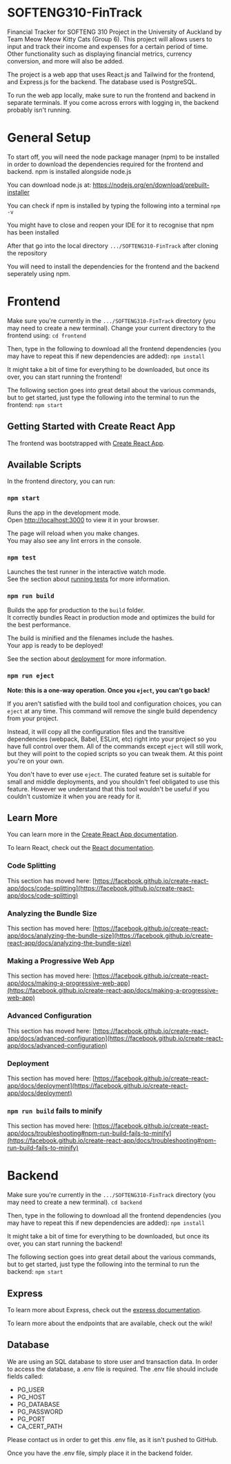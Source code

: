 # SOFTENG310-FinTrack
Financial Tracker for SOFTENG 310 Project in the University of Auckland by Team Meow Meow Kitty Cats (Group 6). This project will allows users to input and track their income and expenses for a certain period of time. Other functionality such as displaying financial metrics, currency conversion, and more will also be added.

The project is a web app that uses React.js and Tailwind for the frontend, and Express.js for the backend. The database used is PostgreSQL.

To run the web app locally, make sure to run the frontend and backend in separate terminals. If you come across errors with logging in, the backend probably isn't running.

# General Setup
To start off, you will need the node package manager (npm) to be installed in order to download the dependencies required for the frontend and backend. npm is installed alongside node.js

You can download node.js at: https://nodejs.org/en/download/prebuilt-installer

You can check if npm is installed by typing the following into a terminal
`npm -v`

You might have to close and reopen your IDE for it to recognise that npm has been installed

After that go into the local directory `.../SOFTENG310-FinTrack` after cloning the repository

You will need to install the dependencies for the frontend and the backend seperately using npm.

# Frontend
Make sure you're currently in the `.../SOFTENG310-FinTrack` directory (you may need to create a new terminal).
Change your current directory to the frontend using:
`cd frontend`

Then, type in the following to download all the frontend dependencies (you may have to repeat this if new dependencies are added):
`npm install`

It might take a bit of time for everything to be downloaded, but once its over, you can start running the frontend!

The following section goes into great detail about the various commands, but to get started, just type the following into the terminal to run the frontend:
`npm start`

## Getting Started with Create React App

The frontend was bootstrapped with [Create React App](https://github.com/facebook/create-react-app).

## Available Scripts

In the frontend directory, you can run:

### `npm start`

Runs the app in the development mode.\
Open [http://localhost:3000](http://localhost:3000) to view it in your browser.

The page will reload when you make changes.\
You may also see any lint errors in the console.

### `npm test`

Launches the test runner in the interactive watch mode.\
See the section about [running tests](https://facebook.github.io/create-react-app/docs/running-tests) for more information.

### `npm run build`

Builds the app for production to the `build` folder.\
It correctly bundles React in production mode and optimizes the build for the best performance.

The build is minified and the filenames include the hashes.\
Your app is ready to be deployed!

See the section about [deployment](https://facebook.github.io/create-react-app/docs/deployment) for more information.

### `npm run eject`

**Note: this is a one-way operation. Once you `eject`, you can't go back!**

If you aren't satisfied with the build tool and configuration choices, you can `eject` at any time. This command will remove the single build dependency from your project.

Instead, it will copy all the configuration files and the transitive dependencies (webpack, Babel, ESLint, etc) right into your project so you have full control over them. All of the commands except `eject` will still work, but they will point to the copied scripts so you can tweak them. At this point you're on your own.

You don't have to ever use `eject`. The curated feature set is suitable for small and middle deployments, and you shouldn't feel obligated to use this feature. However we understand that this tool wouldn't be useful if you couldn't customize it when you are ready for it.

## Learn More

You can learn more in the [Create React App documentation](https://facebook.github.io/create-react-app/docs/getting-started).

To learn React, check out the [React documentation](https://reactjs.org/).

### Code Splitting

This section has moved here: [https://facebook.github.io/create-react-app/docs/code-splitting](https://facebook.github.io/create-react-app/docs/code-splitting)

### Analyzing the Bundle Size

This section has moved here: [https://facebook.github.io/create-react-app/docs/analyzing-the-bundle-size](https://facebook.github.io/create-react-app/docs/analyzing-the-bundle-size)

### Making a Progressive Web App

This section has moved here: [https://facebook.github.io/create-react-app/docs/making-a-progressive-web-app](https://facebook.github.io/create-react-app/docs/making-a-progressive-web-app)

### Advanced Configuration

This section has moved here: [https://facebook.github.io/create-react-app/docs/advanced-configuration](https://facebook.github.io/create-react-app/docs/advanced-configuration)

### Deployment

This section has moved here: [https://facebook.github.io/create-react-app/docs/deployment](https://facebook.github.io/create-react-app/docs/deployment)

### `npm run build` fails to minify

This section has moved here: [https://facebook.github.io/create-react-app/docs/troubleshooting#npm-run-build-fails-to-minify](https://facebook.github.io/create-react-app/docs/troubleshooting#npm-run-build-fails-to-minify)

# Backend
Make sure you're currently in the `.../SOFTENG310-FinTrack` directory (you may need to create a new terminal).
`cd backend`

Then, type in the following to download all the frontend dependencies (you may have to repeat this if new dependencies are added):
`npm install`

It might take a bit of time for everything to be downloaded, but once its over, you can start running the backend!

The following section goes into great detail about the various commands, but to get started, just type the following into the terminal to run the backend:
`npm start`

## Express
To learn more about Express, check out the [express documentation](https://expressjs.com/en/4x/api.html).

To learn more about the endpoints that are available, check out the wiki!

## Database
We are using an SQL database to store user and transaction data. In order to access the database, a .env file is required. The .env file should include fields called:

- PG_USER
- PG_HOST
- PG_DATABASE
- PG_PASSWORD
- PG_PORT
- CA_CERT_PATH

Please contact us in order to get this .env file, as it isn't pushed to GitHub. 

Once you have the .env file, simply place it in the backend folder.